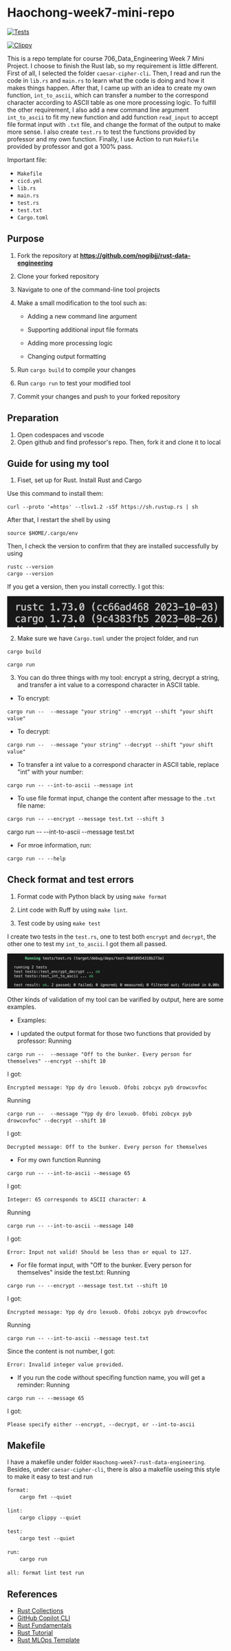 # Haochong-week7-mini-repo
[![Tests](https://github.com/nogibjj/Haochong-week7-rust-data-engineering/actions/workflows/tests.yml/badge.svg)](https://github.com/nogibjj/Haochong-week7-rust-data-engineering/actions/workflows/tests.yml)

[![Clippy](https://github.com/nogibjj/Haochong-week7-rust-data-engineering/actions/workflows/lint.yml/badge.svg)](https://github.com/nogibjj/Haochong-week7-rust-data-engineering/actions/workflows/lint.yml)

This is a repo template for course 706_Data_Engineering Week 7 Mini Project. I choose to finish the Rust lab, so my requirement is little different. First of all, I selected the folder `caesar-cipher-cli`. Then, I read and run the code in `lib.rs` and `main.rs` to learn what the code is doing and how it makes things happen. After that, I came up with an idea to create my own function, `int_to_ascii`, which can transfer a number to the correspond character according to ASCII table as one more processing logic. To fulfill the other requirement, I also add a new command line argument `int_to_ascii` to fit my new function and add function `read_input` to accept file format input with `.txt` file, and change the format of the output to make more sense. I also create `test.rs` to test the functions provided by professor and my own function. Finally, I use Action to run `Makefile` provided by professor and got a 100% pass. 

Important file:
* `Makefile`
* `cicd.yml`
* `lib.rs`
* `main.rs`
* `test.rs`
* `test.txt`
* `Cargo.toml`

## Purpose
1. Fork the repository at **https://github.com/nogibjj/rust-data-engineering**

2. Clone your forked repository 

3. Navigate to one of the command-line tool projects

4. Make a small modification to the tool such as:

   - Adding a new command line argument
    
   - Supporting additional input file formats
    
   - Adding more processing logic
    
   - Changing output formatting

5. Run `cargo build` to compile your changes  

6. Run `cargo run` to test your modified tool

7. Commit your changes and push to your forked repository


## Preparation 
1. Open codespaces and vscode
2. Open github and find professor's repo. Then, fork it and clone it to local

## Guide for using my tool
1. Fiset, set up for Rust. Install Rust and Cargo

Use this command to install them: 
```
curl --proto '=https' --tlsv1.2 -sSf https://sh.rustup.rs | sh
```

After that, I restart the shell by using 
```
source $HOME/.cargo/env
```

Then, I check the version to confirm that they are installed successfully by using
```
rustc --version
cargo --version
```

If you get a version, then you install correctly. I got this:

![Alt text](<截屏2023-10-11 下午9.25.04.png>)

2. Make sure we have `Cargo.toml` under the project folder, and run 
```
cargo build
```
```
cargo run
```

3. You can do three things with my tool: encrypt a string, decrypt a string, and transfer a int value to a correspond character in ASCII table.

* To encrypt:
```
cargo run --  --message "your string" --encrypt --shift "your shift value"
```


* To decrypt:
```
cargo run --  --message "your string" --decrypt --shift "your shift value"
```

* To transfer a int value to a correspond character in ASCII table, replace "int" with your number:
```
cargo run -- --int-to-ascii --message int
``` 

* To use file format input, change the content after message to the `.txt` file name:
```
cargo run -- --encrypt --message test.txt --shift 3
```

cargo run -- --int-to-ascii --message test.txt

* For mroe information, run:
```
cargo run -- --help
```

## Check format and test errors
1. Format code with Python black by using `make format`

2. Lint code with Ruff by using `make lint`. 

3. Test code by using `make test`

I create two tests in the `test.rs`, one to test both `encrypt` and `decrypt`, the other one to test my `int_to_ascii`. I got them all passed.

![Alt text](<截屏2023-10-12 上午12.10.50.png>)

Other kinds of validation of my tool can be varified by output, here are some examples.

* Examples:
- I updated the output format for those two functions that provided by professor:
Running 
```
cargo run --  --message "Off to the bunker. Every person for themselves" --encrypt --shift 10
```
I got: 
```
Encrypted message: Ypp dy dro lexuob. Ofobi zobcyx pyb drowcovfoc
```

Running 
```
cargo run --  --message "Ypp dy dro lexuob. Ofobi zobcyx pyb drowcovfoc" --decrypt --shift 10
```
I got: 
```
Decrypted message: Off to the bunker. Every person for themselves
```

- For my own function
Running 
```
cargo run -- --int-to-ascii --message 65
```
I got: 
```
Integer: 65 corresponds to ASCII character: A
```

Running 
```
cargo run -- --int-to-ascii --message 140
```
I got: 
```
Error: Input not valid! Should be less than or equal to 127.
```

- For file format input, with "Off to the bunker. Every person for themselves" inside the test.txt:
Running 
```
cargo run -- --encrypt --message test.txt --shift 10
```
I got: 
```
Encrypted message: Ypp dy dro lexuob. Ofobi zobcyx pyb drowcovfoc
```

Running 
```
cargo run -- --int-to-ascii --message test.txt
```
Since the content is not number, I got: 
```
Error: Invalid integer value provided.
```

- If you run the code without specifing function name, you will get a reminder:
Running 
```
cargo run -- --message 65 
```
I got: 
```
Please specify either --encrypt, --decrypt, or --int-to-ascii
```

## Makefile

I have a makefile under folder `Haochong-week7-rust-data-engineering`. Besides, under `caesar-cipher-cli`, there is also a makefile useing this style to make it easy to test and run

```
format:
	cargo fmt --quiet

lint:
	cargo clippy --quiet

test:
	cargo test --quiet

run:
	cargo run 

all: format lint test run
```
## References

* [Rust Collections](https://doc.rust-lang.org/std/collections/index.html)
* [GitHub Copilot CLI](https://www.npmjs.com/package/@githubnext/github-copilot-cli)
* [Rust Fundamentals](https://github.com/alfredodeza/rust-fundamentals)
* [Rust Tutorial](https://nogibjj.github.io/rust-tutorial/)
* [Rust MLOps Template](https://github.com/nogibjj/mlops-template)
